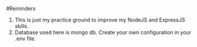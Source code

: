 #Reminders

1. This is just my practice ground to improve my NodeJS and ExpressJS skills.
2. Database used here is mongo db. Create your own configuration in your .env file.
